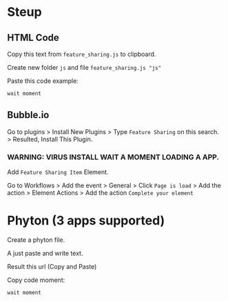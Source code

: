 # Steup
## HTML Code
Copy this text from `feature_sharing.js` to clipboard.

Create new folder `js` and file `feature_sharing.js "js"`

Paste this code example:
```js
wait moment
```

## Bubble.io
Go to plugins > Install New Plugins > Type `Feature Sharing` on this search. > Resulted, Install This Plugin.

### WARNING: VIRUS INSTALL WAIT A MOMENT LOADING A APP.

Add `Feature Sharing Item` Element.

Go to Workflows > Add the event > General > Click `Page is load` > Add the action > Element Actions > Add the action `Complete your element`

# Phyton (3 apps supported)

Create a phyton file.

A just paste and write text.

Result this url (Copy and Paste)

Copy code moment:
```js
wait moment
```
